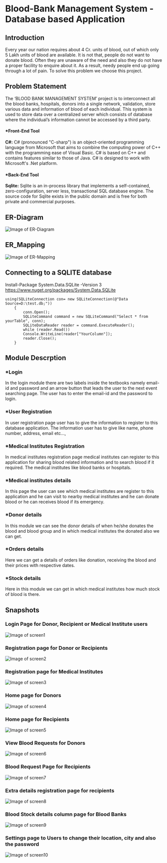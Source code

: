 # Blood-Bank Management System - Database based Application
## Introduction
Every year our nation requires about 4 Cr. units of blood, out of which only 5 Lakh units of blood are available. It is not that, people do not want to donate blood. Often they are unaware of the need and also they do not have a proper facility to enquire about it. As a result, needy people end up going through a lot of pain. To solve this problem we choose this project.

## Problem Statement
The ‘BLOOD BANK MANAGEMENT SYSTEM’ project is to interconnect all the blood banks, hospitals, donors into a single network, validation, store various data and information of blood of each individual. This system is used to store data over a centralized server which consists of database where the individual’s information cannot be accessed by a third party.
#### *Front-End Tool
**C#:** C# (pronounced "C-sharp") is an object-oriented programming language from Microsoft that aims to combine the computing power of C++ with the programming ease of Visual Basic. C# is based on C++ and contains features similar to those of Java. C# is designed to work with Microsoft's .Net platform.
#### *Back-End Tool
**Sqlite:** Sqlite is an in-process library that implements a self-contained, zero-configuration, server less, transactional SQL database engine. The source code for Sqlite exists in the public domain and is free for both private and commercial purposes.

## ER-Diagram
![Image of ER-Diagram](https://github.com/Revanthpn/BloodBank/blob/master/BloodBank/BloodBank/Resources/ER-diagram.PNG)

## ER_Mapping
![Image of ER-Mapping](https://github.com/Revanthpn/BloodBank/blob/master/BloodBank/BloodBank/Resources/ER-Mapping.PNG)

## Connecting to a SQLITE database
Install-Package System.Data.SQLite -Version 3 
https://www.nuget.org/packages/System.Data.SQLite
```
using(SQLiteConnection con= new SQLiteConnection(@"Data Source=D:\test.db;"))
    {
        conn.Open();
        SQLiteCommand command = new SQLiteCommand("Select * from yourTable", conn);
        SQLiteDataReader reader = command.ExecuteReader();
        while (reader.Read())
        Console.WriteLine(reader["YourColumn"]);
        reader.Close();
    }
```
## Module Descrption
### *Login
In the login module there are two labels inside the textbooks namely email-id and password and an arrow button that leads the user to the next event searching page. The user has to enter the email-id and the password to login.
### *User Registration      
In user registration page user has to give the information to register to this database application. The information user has to give like name, phone number, address, email etc...,
### *Medical Institutes Registration
In medical institutes registration page medical institutes can register to this application for sharing blood related information and to search blood if it required. The medical institutes like blood banks or hospitals. 
### *Medical institutes details
In this page the user can see which medical institutes are register to this application and he can visit to nearby medical institutes and he can donate blood or he can receives blood if its emergency.
### *Donor details
In this module we can see the donor details of when he/she donates the blood and blood group and in which medical institutes the donated also we can get.
### *Orders details
Here we can get a details of orders like donation, receiving the blood and their prices with respective dates.
### *Stock details
Here in this module we can get in which medical institutes how much stock of blood is there.

## Snapshots
### Login Page for Donor, Recipient or Medical Institute users
![Image of screen1](https://github.com/Revanthpn/BloodBank/blob/master/BloodBank/BloodBank/Resources/screen1.PNG)
### Registration page for Donor or Recipients
![Image of screen2](https://github.com/Revanthpn/BloodBank/blob/master/BloodBank/BloodBank/Resources/screen2.PNG)
### Registration page for Medical Institutes
![Image of screen3](https://github.com/Revanthpn/BloodBank/blob/master/BloodBank/BloodBank/Resources/screen3.PNG)
### Home page for Donors
![Image of screen4](https://github.com/Revanthpn/BloodBank/blob/master/BloodBank/BloodBank/Resources/screen4.PNG)
### Home page for Recipients
![Image of screen5](https://github.com/Revanthpn/BloodBank/blob/master/BloodBank/BloodBank/Resources/screen5.PNG)
### View Blood Requests for Donors
![Image of screen6](https://github.com/Revanthpn/BloodBank/blob/master/BloodBank/BloodBank/Resources/screen6.PNG)
### Blood Request Page for Recipients
![Image of screen7](https://github.com/Revanthpn/BloodBank/blob/master/BloodBank/BloodBank/Resources/screen7.PNG)
### Extra details registration page for recipients
![Image of screen8](https://github.com/Revanthpn/BloodBank/blob/master/BloodBank/BloodBank/Resources/screen8.PNG)
### Blood Stock details column page for Blood Banks
![Image of screen9](https://github.com/Revanthpn/BloodBank/blob/master/BloodBank/BloodBank/Resources/screen9.PNG)
### Settings page to Users to change their location, city and also the password
![Image of screen10](https://github.com/Revanthpn/BloodBank/blob/master/BloodBank/BloodBank/Resources/screen10.PNG)
